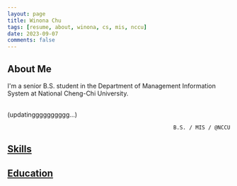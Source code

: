 ```yaml
---
layout: page
title: Winona Chu
tags: [resume, about, winona, cs, mis, nccu]
date: 2023-09-07
comments: false
---
```


## About Me
<div class="myrow">
    <div class="col-12" style="text-align:left">
        I'm a senior B.S. student in the Department of Management Information System at National Cheng-Chi University. <br/><br/>
        <p color="#8c8b8b" font-size=".95rem">(updatingggggggggg...) </p>
    </div>
</div>
<p style="text-align:right">
    <code class="code-tag"> B.S. / MIS / @NCCU</code>
</p>

<!-- Skills -->
<h2 id="ski-title" class="resume-title">
    <a id="ski-sec" href="#ski-title" onclick="expand_section('ski')">Skills <i id="ski-icon" class="fa fa-plus-square"></i></a>
</h2>
<div id="ski" style="display: none">
    <div class="myrow no-margin">
        <div class="col-xs-12 col-sm-12 col-md-4 col-lg-3" style="text-align:left;">
            <strong>Languages</strong>
        </div>
        <div class="col-xs-12 col-sm-12 col-md-8 col-lg-9" style="text-align:left;" >
            <code class="code-tag">Python</code>
            <code class="code-tag">Java</code>
            <code class="code-tag">SQL</code>
        </div>
    </div>
    <div class="myrow no-margin" style="vertical-align: middle;">
        <div class="col-xs-12 col-sm-12 col-md-4 col-lg-3" style="text-align:left;">
            <strong>Web</strong>
        </div>
        <div class="col-xs-12 col-sm-12 col-md-8 col-lg-9" style="text-align:left;" >
            <code class="code-tag">HTML/CSS</code>
            <code class="code-tag">Javascript</code>
            <code class="code-tag">PHP</code>
            <code class="code-tag">Jekyll</code>
        </div>
    </div>
    <div class="myrow no-margin" style="vertical-align: middle;">
        <div class="col-xs-12 col-sm-12 col-md-4 col-lg-3" style="text-align:left;">
            <strong>Tools</strong>
        </div>
        <div class="col-xs-12 col-sm-12 col-md-8 col-lg-9" style="text-align:left;" >
            <code class="code-tag">Git</code>
            <code class="code-tag">Vim</code>
            <code class="code-tag">Postman</code>
            <code class="code-tag">MySQL</code>
            <code class="code-tag">MSSQL</code>
            <code class="code-tag">VS code</code>
            <code class="code-tag">Visual Studio</code>
            <code class="code-tag">Eclipse</code>
            <code class="code-tag">Notion</code>
        </div>
    </div>
    <div class="myrow no-margin" style="vertical-align: middle;">
        <div class="col-xs-12 col-sm-12 col-md-4 col-lg-3" style="text-align:left;">
            <strong>Machine Learning</strong>
        </div>
        <div class="col-xs-12 col-sm-12 col-md-8 col-lg-9" style="text-align:left;" >
            <code class="code-mtagargin">PyTorch</code>
            <code class="code-tag">TensorFlow</code>
        </div>
    </div>
    <div class="myrow no-margin" style="vertical-align: middle;">
        <div class="col-xs-12 col-sm-12 col-md-4 col-lg-3" style="text-align:left;">
            <strong>Data Analysis</strong>
        </div>
        <div class="col-xs-12 col-sm-12 col-md-8 col-lg-9" style="text-align:left;" >
            <code class="code-tag">Matplotlib</code>
            <code class="code-tag">Scikit-learn</code>
            <code class="code-tag">Looker Studio</code>
            <code class="code-tag">Tableau</code>
        </div>
    </div>
</div>

<!-- Education -->
<h2 id="edu-title" class="resume-title">
    <a id="edu-detail" href="#edu-title" onclick="expand_section('edu')">Education <i id="ski-icon" class="fa fa-plus-square"></i></a>
    <a id="edu-detail" href="#" onclick="show_detail(this.id, ['edu-1', 'edu-2'])" style="display: none"><i id="edu-detail-1" class="fa fa-toggle-off"></i></a>
</h2>
